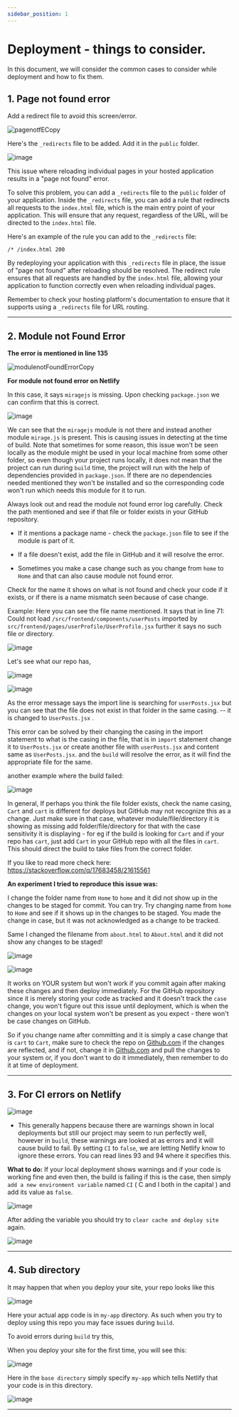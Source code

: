 ```yaml
---
sidebar_position: 1
---
```



# Deployment - things to consider.

In this document, we will consider the common cases to consider while deployment and how to fix them.

## 1\. Page not found error

Add a redirect file to avoid this screen/error.

![pagenotfECopy](https://user-images.githubusercontent.com/90078330/252403535-7f8942b8-4a57-46fa-8867-2da2858721fb.png)

Here's the `_redirects` file to be added. Add it in the `public` folder.

![image](https://user-images.githubusercontent.com/90078330/252403826-e348940d-49f0-4dd3-94b8-d9dbf835a712.png)

This issue where reloading individual pages in your hosted application results in a "page not found" error.

To solve this problem, you can add a `_redirects` file to the `public` folder of your application. Inside the `_redirects` file, you can add a rule that redirects all requests to the `index.html` file, which is the main entry point of your application. This will ensure that any request, regardless of the URL, will be directed to the `index.html` file.

Here's an example of the rule you can add to the `_redirects` file:

`/* /index.html 200`

By redeploying your application with this `_redirects` file in place, the issue of "page not found" after reloading should be resolved. The redirect rule ensures that all requests are handled by the `index.html` file, allowing your application to function correctly even when reloading individual pages.

Remember to check your hosting platform's documentation to ensure that it supports using a `_redirects` file for URL routing.

---

## 2\. Module not Found Error

**The error is mentioned in line 135**

![modulenotFoundErrorCopy](https://user-images.githubusercontent.com/90078330/252405468-6078737f-0d07-4fca-81aa-724689e33fa6.png)

**For module not found error on Netlify**

In this case, it says `miragejs` is missing. Upon checking `package.json` we can confirm that this is correct.

![image](https://user-images.githubusercontent.com/90078330/252407769-f667f0b7-3caf-4d0b-abc0-04f9cbb6d6d9.png)

We can see that the `miragejs` module is not there and instead another module `mirage.js` is present. This is causing issues in detecting at the time of build. Note that sometimes for some reason, this issue won't be seen locally as the module might be used in your local machine from some other folder, so even though your project runs locally, it does not mean that the project can run during `build` time, the project will run with the help of dependencies provided in `package.json`. If there are no dependencies needed mentioned they won't be installed and so the corresponding code won't run which needs this module for it to run.

Always look out and read the module not found error log carefully. Check the path mentioned and see if that file or folder exists in your GitHub repository.

* If it mentions a package name - check the `package.json` file to see if the module is part of it.
    
* If a file doesn't exist, add the file in GitHub and it will resolve the error.
    
* Sometimes you make a case change such as you change from `home` to `Home` and that can also cause module not found error.
    

Check for the name it shows on what is not found and check your code if it exists, or if there is a name mismatch seen because of case change.

Example: Here you can see the file name mentioned. It says that in line 71: Could not load `/src/frontend/components/userPosts` imported by `src/frontend/pages/userProfile/UserProfile.jsx` further it says no such file or directory.

![image](https://user-images.githubusercontent.com/90078330/252410449-44a971f9-0155-4008-8ee7-cb08680d445d.png)

Let's see what our repo has,

![image](https://user-images.githubusercontent.com/90078330/252411226-9c4f207d-5f24-4865-8d79-8af4995e3ce6.png)

![image](https://user-images.githubusercontent.com/90078330/252411294-29f3a12a-f562-4dbe-a8de-8aa2c838a15b.png)

As the error message says the import line is searching for `userPosts.jsx` but you can see that the file does not exist in that folder in the same casing. -- it is changed to `UserPosts.jsx` .

This error can be solved by their changing the casing in the import statement to what is the casing in the file, that is in `import` statement change it to `UserPosts.jsx` or create another file with `userPosts.jsx` and content same as `UserPosts.jsx`. and the `build` will resolve the error, as it will find the appropriate file for the same.

another example where the build failed:

![image](https://user-images.githubusercontent.com/90078330/252412925-e17dd739-6c6f-45d3-8f4a-2104034436de.png)

In general, If perhaps you think the file folder exists, check the name casing, `Cart` and `cart` is different for deploys but GitHub may not recognize this as a change. Just make sure in that case, whatever module/file/directory it is showing as missing add folder/file/directory for that with the case sensitivity it is displaying - for eg if the build is looking for `Cart` and if your repo has `cart`, just add `Cart` in your GitHub repo with all the files in `cart`. This should direct the build to take files from the correct folder.

If you like to read more check here: https://stackoverflow.com/q/17683458/21615561

**An experiment I tried to reproduce this issue was:**

I change the folder name from `Home` to `home` and it did not show up in the changes to be staged for commit. You can try. Try changing name from `home` to `Home` and see if it shows up in the changes to be staged. You made the change in case, but it was not acknowledged as a change to be tracked.

Same I changed the filename from `about.html` to `About.html` and it did not show any changes to be staged!

![image](https://user-images.githubusercontent.com/90078330/252416521-8470636b-0015-489a-9b98-bde5dee4b51d.png)

![image](https://user-images.githubusercontent.com/90078330/252416542-0b04e46d-e801-4dd2-ab55-766622551972.png)

It works on YOUR system but won't work if you commit again after making these changes and then deploy immediately. For the GitHub repository since it is merely storing your code as tracked and it doesn't track the `case` change, you won't figure out this issue until deployment, which is when the changes on your local system won't be present as you expect - there won't be case changes on GitHub.

So if you change name after committing and it is simply a case change that is `cart` to `Cart`, make sure to check the repo on [Github.com](http://Github.com) if the changes are reflected, and if not, change it in [Github.com](http://Github.com) and pull the changes to your system or, if you don't want to do it immediately, then remember to do it at time of deployment.

---

## 3\. For CI errors on Netlify

![image](https://user-images.githubusercontent.com/90078330/252412212-399faa90-d8d5-4642-bfeb-26eb64034421.png)

* This generally happens because there are warnings shown in local deployments but still our project may seem to run perfectly well, however in `build`, these warnings are looked at as errors and it will cause build to fail. By setting `CI` to `false`, we are letting Netlify know to ignore these errors. You can read lines 93 and 94 where it specifies this.
    

**What to do:** If your local deployment shows warnings and if your code is working fine and even then, the build is failing if this is the case, then simply `add a new environment variable` named `CI` ( C and I both in the capital ) and add its value as `false`.

![image](https://user-images.githubusercontent.com/90078330/252413046-ab2fd41a-9d27-4c86-a227-b6cba1df6b09.png)

After adding the variable you should try to `clear cache and deploy site` again.

![image](https://user-images.githubusercontent.com/90078330/252413215-fd7f5036-3bc5-4370-b3d2-5602b0de4f7d.png)

---

## 4\. Sub directory

It may happen that when you deploy your site, your repo looks like this

![image](https://user-images.githubusercontent.com/90078330/252413792-110756e1-8842-4bdb-8e24-b7acba0ff2d7.png)

Here your actual app code is in `my-app` directory. As such when you try to deploy using this repo you may face issues during `build`.

To avoid errors during `build` try this,

When you deploy your site for the first time, you will see this:

![image](https://user-images.githubusercontent.com/90078330/252414504-01749413-e2eb-4ee6-8352-d5f0e06a8f28.png)

Here in the `base directory` simply specify `my-app` which tells Netlify that your code is in this directory.

![image](https://user-images.githubusercontent.com/90078330/252414916-cf60a34f-ee8b-4ba9-817d-30b8a2719bfb.png)

---